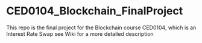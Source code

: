 # CED0104_Blockchain_FinalProject
This repo is the final project for the Blockchain course CED0104, which is an Interest Rate Swap see Wiki for a more detailed description 
